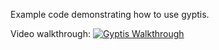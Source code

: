 Example code demonstrating how to use gyptis.

Video walkthrough:
[![Gyptis Walkthrough](http://img.youtube.com/vi/bpYCDYpioqg/0.jpg)](https://www.youtube.com/watch?v=bpYCDYpioqg)
